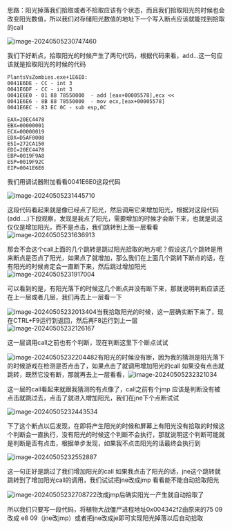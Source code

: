 思路：阳光掉落我们拾取或者不拾取应该有个状态，而且我们拾取阳光的时候也会改变阳光数值，所以我们对存储阳光数值的地址下一个写入断点应该就能找到拾取的call

![image-20240505230747460](./notesimg/image-20240505230747460.png)

我们下好断点，拾取阳光的时候产生了两句代码，根据代码来看，add...这一句应该就是拾取阳光的时候的代码

```assembly
PlantsVsZombies.exe+1E6E0:
0041E6DE - CC - int 3 
0041E6DF - CC - int 3 
0041E6E0 - 01 88 78550000  - add [eax+00005578],ecx <<
0041E6E6 - 8B 88 78550000  - mov ecx,[eax+00005578]
0041E6EC - 83 EC 0C - sub esp,0C

EAX=20EC4478
EBX=00000001
ECX=00000019
EDX=D5AF0008
ESI=272CA150
EDI=20EC4478
EBP=0019F9A8
ESP=0019F92C
EIP=0041E6E6
```

我们用调试器附加看看0041E6E0这段代码

![image-20240505231445710](./notesimg/image-20240505231445710.png)

这段代码看起来就是像已经点了阳光，然后调用它来增加阳光，根据对这段代码(add....)下段观察，发现是我点了阳光，需要增加的时候才会断下来，也就是说这仅仅是增加阳光，而不是点击，我们跳转到上面一层看看![image-20240505231636913](./notesimg/image-20240505231636913.png)

那会不会这个call上面的几个跳转是跳过阳光拾取的地方呢？假设这几个跳转是用来断点是否点了阳光，如果点了就增加，那么我们在上面几个跳转下断点的话，在有阳光的时候肯定会一直断下来，然后跳过增加阳光![image-20240505231917004](./notesimg/image-20240505231917004.png)

可以看到的是，有阳光落下的时候这几个断点并没有断下来，那就说明判断应该还在上一层或者几层，我们再去上一层看一下

![image-20240505232013404](./notesimg/image-20240505232013404.png)当我拾取阳光的时候，这一层确实断下来了，现在CTRL+F9运行到返回，然后再F8运行到上一层![image-20240505232126167](./notesimg/image-20240505232126167.png)

这一层调用call之前也有个判断，现在判断这里下个断点试试

![image-20240505232204482](./notesimg/image-20240505232204482.png)有阳光的时候没有断，因为我的猜测是阳光落下的时候游戏在检测是否点击了，如果点击了就调用增加阳光的call 如果没有点击就跳转，既然它没有断，那就再去上一层看看，![image-20240505232321034](./notesimg/image-20240505232321034.png)

这一层的call看起来就跟我猜测的有点像了，call之前有个jmp 应该是判断没有被点击就跳过去，点击了就进入增加阳光，我们在jne下个点断试试

![image-20240505232443534](./notesimg/image-20240505232443534.png)

下了这个断点以后发现，在即将产生阳光的时候和屏幕上有阳光没有拾取的时候这个判断会一直执行，没有阳光的时候这个判断不会执行，那就说明这个判断可能就是判断是否有点击，根据单步发现，如果我不点击阳光的话最终会执行到

![image-20240505232552887](./notesimg/image-20240505232552887.png)

这一句正好是跳过了我们增加阳光的call 如果我点击了阳光的话，jne这个跳转就跳转到了增加阳光call的调用，我们试试把jne改成jmp 看看能不能自动拾取阳光

![image-20240505232708722](./notesimg/image-20240505232708722.png)改成jmp后确实阳光一产生就自动拾取了

所以我们只要写一段代码，将植物大战僵尸进程地址0x004342f2由原来的75 09改成 e8 09（jne改jmp）或者把jne改成je即可实现阳光掉落以后自动拾取